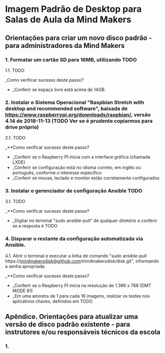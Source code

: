 # Imagem Padrão de Desktop para Salas de Aula da Mind Makers

## Orientações para criar um novo disco padrão - para administradores da Mind Makers

### 1. Formatar um cartão SD para 16MB, utilizando TODO

1.1. TODO

_Como verificar sucesso deste passo? 
- _Conferir se espaço livre está acima de 14GB.

### 2. Instalar o Sistema Operacional "Raspbian Stretch with desktop and recommended software", baixada de https://www.raspberrypi.org/downloads/raspbian/, versão 4.14 de 2018-11-13 (TODO Ver se é prudente copiarmos para drive próprio)

2.1. TODO

_**Como verificar sucesso deste passo? 
- _Conferir se o Raspberry PI inicia com a interface gráfica (chamada LXDE)
- _Conferir se configuração está no idioma correto, em inglês ou português, conforme o interesse específico
- _Conferir se mouse, teclado e monitor estão corretamente configurados

### 3. Instalar o gerenciador de configuração Ansible TODO

3.1. TODO

_**Como verificar sucesso deste passo? 
- _Digitar no terminal "sudo ansible-pull" de qualquer diretório e conferir se a resposta é TODO

### 4. Disparar o restante da configuração automatizada via Ansible.

4.1. Abrir o terminal e executar a linha de comando "sudo ansible-pull https://mindmakersdisk@github.com/mindmakersdisk/disk.git", informando a senha apropriada

_**Como verificar sucesso deste passo? 
- _Conferir se o Raspberry PI inicia na resolução de 1.366 x 768 (DMT MODE 81)
- _Em uma amostra de 1 para cada 16 imagens, realizar os testes nos aplicativos chaves, definidos em TODO

## Apêndice. Orientações para atualizar uma versão de disco padrão existente - para instrutores e/ou responsáveis técnicos da escola

### 1. 

